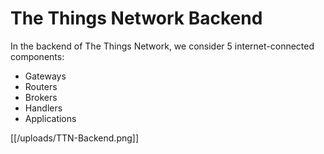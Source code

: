# The Things Network Backend

In the backend of The Things Network, we consider 5 internet-connected components:

* Gateways
* Routers 
* Brokers
* Handlers
* Applications

[[/uploads/TTN-Backend.png]]
